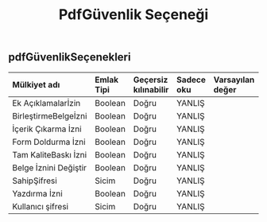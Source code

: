 ﻿---
title: PdfGüvenlik Seçeneği
second_title: Aspose.Cells Cloud Documen
type: docs
url: /tr/specification/model/pdfsecurityoptions/
description: "Aspose.Cells Bulut modeli spesifikasyonu: PdfSecurityOptions. Açma, oluşturma, düzenleme, bölme, birleştirme, karşılaştırma ve dönüştürme gibi özelliklerle Excel ve diğer elektronik tablo belgelerini zahmetsizce yönetin"
weight: 50
---
## **pdfGüvenlikSeçenekleri**

 

| Mülkiyet adı| Emlak Tipi| Geçersiz kılınabilir| Sadece oku| Varsayılan değer| Tanım|
|:- |:- |:- |:- |:- |:- |
| Ek Açıklamalarİzin| Boolean| Doğru| YANLIŞ|||
|BirleştirmeBelgeİzni| Boolean| Doğru| YANLIŞ|||
| İçerik Çıkarma İzni| Boolean| Doğru| YANLIŞ|||
| Form Doldurma İzni| Boolean| Doğru| YANLIŞ|||
| Tam KaliteBaskı İzni| Boolean| Doğru| YANLIŞ|||
| Belge İznini Değiştir| Boolean| Doğru| YANLIŞ|||
| SahipŞifresi| Sicim| Doğru| YANLIŞ|||
| Yazdırma İzni| Boolean| Doğru| YANLIŞ|||
| Kullanıcı şifresi| Sicim| Doğru| YANLIŞ|||

